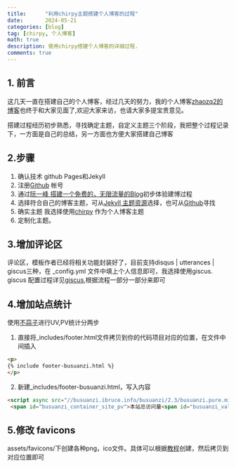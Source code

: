 ```yaml
---
title:      "利用chirpy主题搭建个人博客的过程"
date:       2024-05-21
categories: [blog]
tag: [chirpy, 个人博客]
math: true
description: 使用chirpy搭建个人博客的详细过程.
comments: true
---
```

## 1. 前言
这几天一直在搭建自己的个人博客，经过几天的努力，我的个人博客[zhaozq2的博客](https://zhaozq2.github.io/)也终于和大家见面了,欢迎大家来访，也请大家多提宝贵意见。

搭建过程经历初步熟悉，寻找确定主题，自定义主题三个阶段，我把整个过程记录下，一方面是自己的总结，另一方面也方便大家搭建自己博客
## 2.步骤
1. 确认技术 github Pages和Jekyll
2. 注册[Github](https://github.com/) 帐号
3. 通过[阮一峰 搭建一个免费的，无限流量的Blog](https://www.ruanyifeng.com/blog/2012/08/blogging_with_jekyll.html)初步体验建博过程
4. 选择符合自己的博客主题，可从[Jekyll 主题资源](https://jekyllrb.com/resources/)选择，也可从[Github](https://github.com/)寻找
5. 确实主题 我选择使用[chirpy](https://github.com/cotes2020/jekyll-theme-chirpy) 作为个人博客主题
6. 定制化主题。
## 3.增加评论区
 评论区，模板作者已经将相关功能封装好了，目前支持disqus | utterances | giscus三种，在 _config.yml 文件中填上个人信息即可，我选择使用giscus.
 giscus 配置过程详见[giscus](https://giscus.app/zh-CN),根据流程一部分一部分来即可
 ## 4.增加站点统计
   使用[不蒜子](https://busuanzi.ibruce.info/)进行UV,PV统计分两步
   1. 直接将_includes/footer.html文件拷贝到你的代码项目对应的位置，在文件中间插入
   ```html
   <p> 
  {% include footer-busuanzi.html %}
</p>
   ```
   2. 新建_includes/footer-busuanzi.html，写入内容
   ```html
   <script async src="//busuanzi.ibruce.info/busuanzi/2.3/busuanzi.pure.mini.js"></script>
    <span id="busuanzi_container_site_pv">本站总访问量<span id="busuanzi_value_site_pv"></span>次</span>
   ```
 ## 5.修改 favicons
 assets/favicons/下创建各种png，ico文件。具体可以根据[教程](https://chirpy.cotes.page/posts/customize-the-favicon/)创建，然后拷贝到对应位置即可